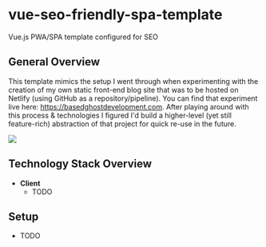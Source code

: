 # vue-seo-friendly-spa-template
Vue.js PWA/SPA template configured for SEO

## General Overview
This template mimics the setup I went through when experimenting with the creation of my own static front-end blog site that was to be hosted on Netlify (using GitHub as a repository/pipeline). You can find that experiment live here: https://basedghostdevelopment.com. After playing around with this process & technologies I figured I'd build a higher-level (yet still feature-rich) abstraction of that project for quick re-use in the future.

![](https://j.gifs.com/NL9K2v.gif)

## Technology Stack Overview
- **Client**
  - TODO
  
## Setup
  - TODO
